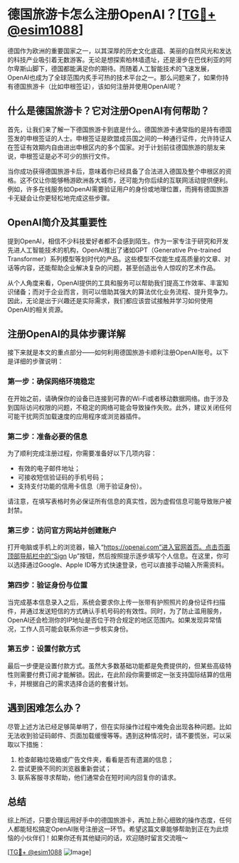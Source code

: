 # 德国旅游卡怎么注册OpenAI？[[TG💪+ @esim1088](https://t.me/s/esim1088)]

德国作为欧洲的重要国家之一，以其深厚的历史文化底蕴、美丽的自然风光和发达的科技产业吸引着无数游客。无论是想探索柏林墙遗址，还是漫步在巴伐利亚的阿尔卑斯山脚下，德国都能满足你的期待。而随着人工智能技术的飞速发展，OpenAI也成为了全球范围内炙手可热的技术平台之一。那么问题来了，如果你持有德国旅游卡（比如申根签证），该如何注册并使用OpenAI呢？

## 什么是德国旅游卡？它对注册OpenAI有何帮助？

首先，让我们来了解一下德国旅游卡到底是什么。德国旅游卡通常指的是持有德国签发的申根签证的人士。申根签证是欧盟成员国之间的一种通行证件，允许持证人在签证有效期内自由进出申根区内的多个国家。对于计划前往德国旅游的朋友来说，申根签证是必不可少的旅行文件。

当你成功获得德国旅游卡后，意味着你已经具备了合法进入德国及整个申根区的资格。这不仅让你能够畅游欧洲各大城市，还可能为你后续的互联网活动提供便利。例如，许多在线服务如OpenAI需要验证用户的身份或地理位置，而拥有德国旅游卡无疑会让你更轻松地完成这些步骤。

## OpenAI简介及其重要性

提到OpenAI，相信不少科技爱好者都不会感到陌生。作为一家专注于研究和开发先进人工智能技术的机构，OpenAI推出了诸如GPT（Generative Pre-trained Transformer）系列模型等划时代的产品。这些模型不仅能生成高质量的文章、对话等内容，还能帮助企业解决复杂的问题，甚至创造出令人惊叹的艺术作品。

从个人角度来看，OpenAI提供的工具和服务可以帮助我们提高工作效率、丰富知识储备；而对于企业而言，则可以借助其强大的算法优化业务流程、提升竞争力。因此，无论是出于兴趣还是实际需求，我们都应该尝试接触并学习如何使用OpenAI的相关资源。

## 注册OpenAI的具体步骤详解

接下来就是本文的重点部分——如何利用德国旅游卡顺利注册OpenAI账号。以下是详细的步骤说明：

### 第一步：确保网络环境稳定

在开始之前，请确保你的设备已连接到可靠的Wi-Fi或者移动数据网络。由于涉及到国际访问权限的问题，不稳定的网络可能会导致操作失败。此外，建议关闭任何可能干扰网页加载速度的应用程序或浏览器插件。

### 第二步：准备必要的信息

为了顺利完成注册过程，你需要准备好以下几项内容：
- 有效的电子邮件地址；
- 可接收短信验证码的手机号码；
- 支持支付功能的信用卡信息（用于验证身份）。

请注意，在填写表格时务必保证所有信息的真实性，因为虚假信息可能导致账户被封禁。

### 第三步：访问官方网站并创建账户

打开电脑或手机上的浏览器，输入“https://openai.com”进入官网首页。点击页面顶部导航栏中的“Sign Up”按钮，然后按照提示逐步填写个人信息。在这里，你可以选择通过Google、Apple ID等方式快速登录，也可以直接手动输入所需资料。

### 第四步：验证身份与位置

当完成基本信息录入之后，系统会要求你上传一张带有护照照片的身份证件扫描件，并通过发送短信的方式确认手机号码的有效性。同时，为了防止滥用服务，OpenAI还会检测你的IP地址是否位于符合规定的地区范围内。如果发现异常情况，工作人员可能会联系你进一步核实身份。

### 第五步：设置付款方式

最后一步便是设置付款方式。虽然大多数基础功能都是免费提供的，但某些高级特性则需要付费订阅才能解锁。因此，在此阶段你需要绑定一张支持国际结算的信用卡，并根据自己的需求选择合适的套餐计划。

## 遇到困难怎么办？

尽管上述方法已经足够简单明了，但在实际操作过程中难免会出现各种问题。比如无法收到验证码邮件、页面加载缓慢等等。遇到这种情况时，请不要慌张，可以采取以下措施：

1. 检查邮箱垃圾箱或广告文件夹，看看是否有遗漏的信息；
2. 尝试更换不同的浏览器重新尝试；
3. 联系客服寻求帮助，他们通常会在短时间内回复你的请求。

## 总结

综上所述，只要合理运用好手中的德国旅游卡，再加上耐心细致的操作态度，任何人都能轻松搞定OpenAI账号注册这一环节。希望这篇文章能够帮助到正在为此烦恼的小伙伴们！如果你还有其他疑问的话，欢迎随时留言交流哦～

[[TG💪+ @esim1088](https://t.me/s/esim1088) ![Image](https://i.postimg.cc/4NQfJmqS/Snipaste-2025-05-13-00-14-12.png)]